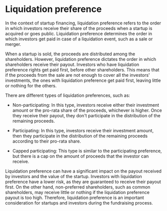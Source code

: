 # Liquidation preference

In the context of startup financing, liquidation preference refers to the order in which investors receive their share of the proceeds when a startup is acquired or goes public. Liquidation preference determines the order in which investors get paid in case of a liquidation event, such as a sale or merger.

When a startup is sold, the proceeds are distributed among the shareholders. However, liquidation preference dictates the order in which shareholders receive their payout. Investors who have liquidation preference rights get paid first, before other shareholders. This means that if the proceeds from the sale are not enough to cover all the investors' investments, the ones with liquidation preference get paid first, leaving little or nothing for the others.

There are different types of liquidation preferences, such as:

* Non-participating: In this type, investors receive either their investment amount or the pro-rata share of the proceeds, whichever is higher. Once they receive their payout, they don't participate in the distribution of the remaining proceeds.

* Participating: In this type, investors receive their investment amount, then they participate in the distribution of the remaining proceeds according to their pro-rata share.

* Capped participating: This type is similar to the participating preference, but there is a cap on the amount of proceeds that the investor can receive.

Liquidation preference can have a significant impact on the payout received by investors and the value of the startup. Investors with liquidation preference have a lower risk, as they are guaranteed to receive their payout first. On the other hand, non-preferred shareholders, such as common shareholders, may receive little or nothing if the liquidation preference payout is too high. Therefore, liquidation preference is an important consideration for startups and investors during the fundraising process.
